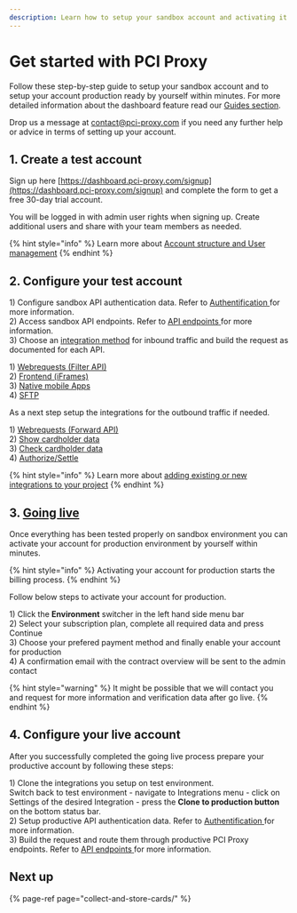 ```yaml
---
description: Learn how to setup your sandbox account and activating it for production.
---
```


# Get started with PCI Proxy

Follow these step-by-step guide to setup your sandbox account and to setup your account production ready by yourself within minutes. For more detailed information about the dashboard feature read our [Guides section](guides/pci-proxy-dashboard/).   
  
Drop us a message at [contact@pci-proxy.com](mailto:contact@pci-proxy.com) if you need any further help or advice in terms of setting up your account. 

## 1. Create a test account

Sign up here [https://dashboard.pci-proxy.com/signup](https://dashboard.pci-proxy.com/signup) and complete the form to get a free 30-day trial account.   
  
You will be logged in with admin user rights when signing up. Create additional users and share with your team members as needed. 

{% hint style="info" %}
Learn more about [Account structure and User management](guides/pci-proxy-dashboard/account-structure-user-management.md)
{% endhint %}

## 2. Configure your test account 

1\) Configure sandbox API authentication data. Refer to [Authentification ](guides/pci-proxy-dashboard/api-authentication-data.md)for more information.   
2\) Access sandbox API endpoints. Refer to [API endpoints](guides/pci-proxy-dashboard/api-endpoints.md)[ ](guides/pci-proxy-dashboard/api-authentication-data.md)for more information.   
3\) Choose an [integration method](collect-and-store-cards/) for inbound traffic and build the request as documented for each API.  
  
1\) [Webrequests \(Filter API\)](collect-and-store-cards/filter-payloads/)  
2\) [Frontend \(iFrames\)](collect-and-store-cards/capture-iframes/)  
3\) [Native mobile Apps](collect-and-store-cards/vault-alias-gateway.md)  
4\) [SFTP](collect-and-store-cards/secure-file-transfer-sftp.md)

As a next step setup the integrations for the outbound traffic if needed.  
  
1\) [Webrequests \(Forward API\)](use-stored-cards/forward/)  
2\) [Show cardholder data](use-stored-cards/show.md)  
3\) [Check cardholder data](use-stored-cards/check.md)  
4\) [Authorize/Settle](use-stored-cards/authorize-settle/)  


{% hint style="info" %}
Learn more about [adding existing or new integrations to your project](guides/pci-proxy-dashboard/add-integrations.md)
{% endhint %}

## 3. [Going live](guides/pci-proxy-dashboard/get-production-ready.md)

Once everything has been tested properly on sandbox environment you can activate your account for production environment by yourself within minutes. 

{% hint style="info" %}
Activating your account for production starts the billing process. 
{% endhint %}

Follow below steps to activate your account for production.  
  
1\) Click the **Environment** switcher in the left hand side menu bar  
2\) Select your subscription plan, complete all required data and press Continue  
3\) Choose your prefered payment method and finally enable your account for production  
4\) A confirmation email with the contract overview will be sent to the admin contact

{% hint style="warning" %}
It might be possible that we will contact you and request for more information and verification data after go live. 
{% endhint %}

## 4. Configure your live account

After you successfully completed the going live process prepare your productive account by following these steps:

1\) Clone the integrations you setup on test environment.   
Switch back to test environment - navigate to Integrations menu - click on Settings of the desired Integration - press the **Clone to production button** on the bottom status bar.   
2\) Setup productive API authentication data. Refer to [Authentification ](guides/pci-proxy-dashboard/api-authentication-data.md)for more information.   
3\) Build the request and route them through productive PCI Proxy endpoints. Refer to [API endpoints](guides/pci-proxy-dashboard/api-endpoints.md)[ ](guides/pci-proxy-dashboard/api-authentication-data.md)for more information. 

## Next up

{% page-ref page="collect-and-store-cards/" %}



